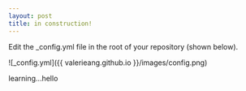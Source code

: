 ```yaml
---
layout: post
title: in construction!
---
```


Edit the _config.yml file in the root of your repository (shown below).

![_config.yml]({{ valerieang.github.io }}/images/config.png)

learning...hello
